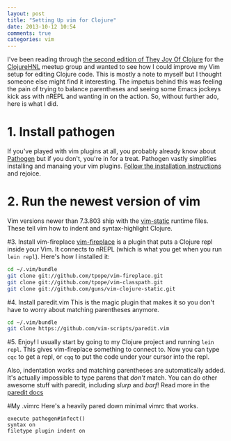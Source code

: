 ```yaml
---
layout: post
title: "Setting Up vim for Clojure"
date: 2013-10-12 10:54
comments: true
categories: vim
---
```


I've been reading through [the second edition of They Joy Of Clojure](http://www.manning.com/fogus2/) for the [ClojureHNL](http://www.meetup.com/ClojureHNL/) meetup group and wanted to see how I could improve my Vim setup for editing Clojure code.  This is mostly a note to myself but I thought someone else might find it interesting.  The impetus behind this was feeling the pain of trying to balance parentheses and seeing some Emacs jockeys kick ass with nREPL and wanting in on the action.  So, without further ado, here is what I did.

# 1. Install pathogen
If you've played with vim plugins at all, you probably already know about [Pathogen](https://github.com/tpope/vim-pathogen) but if you don't, you're in for a treat.  Pathogen vastly simplifies installing and manaing your vim plugins.  [Follow the installation instructions](https://github.com/tpope/vim-pathogen#installation) and rejoice.

# 2. Run the newest version of vim
Vim versions newer than 7.3.803 ship with the [vim-static](https://github.com/guns/vim-clojure-static) runtime files.  These tell vim how to indent and syntax-highlight Clojure.

#3. Install vim-fireplace
[vim-fireplace](https://github.com/tpope/vim-fireplace) is a plugin that puts a Clojure repl inside your Vim.  It connects to nREPL (which is what you get when you run `lein repl`).  Here's how I installed it:

```bash
cd ~/.vim/bundle
git clone git://github.com/tpope/vim-fireplace.git
git clone git://github.com/tpope/vim-classpath.git
git clone git://github.com/guns/vim-clojure-static.git
```

#4. Install paredit.vim
This is the magic plugin that makes it so you don't have to worry about matching parentheses anymore.  

```bash
cd ~/.vim/bundle
git clone https://github.com/vim-scripts/paredit.vim
```

#5. Enjoy!
I usually start by going to my Clojure project and running `lein repl`.  This gives vim-fireplace something to connect to.  Now you can type `cqc` to get a repl, or `cqq` to put the code under your cursor into the repl.

Also, indentation works and matching parentheses are automatically added.  It's actually impossible to type parens that *don't* match.  You can do other awesome stuff with paredit, including *slurp* and *barf*!  Read more in the [paredit docs](https://github.com/vim-scripts/paredit.vim/blob/master/doc/paredit.txt)

#My .vimrc
Here's a heavily pared down minimal vimrc that works.

```vim
execute pathogen#infect()
syntax on
filetype plugin indent on
```
